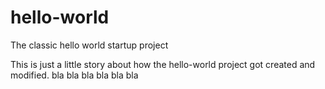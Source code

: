 # hello-world
The classic hello world startup project

This is just a little story about how the hello-world project got created and modified.
bla bla bla
bla bla bla
